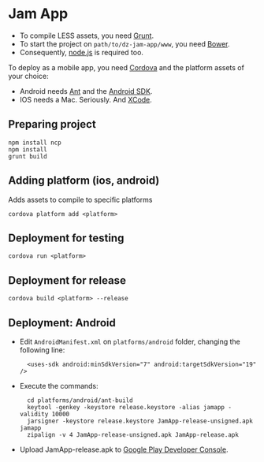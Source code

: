 # Jam App

* To compile LESS assets, you need [Grunt](http://gruntjs.com/).
* To start the project on `path/to/dz-jam-app/www`, you need [Bower](http://bower.io/).
* Consequently, [node.js](http://nodejs.org) is required too.

To deploy as a mobile app, you need [Cordova](http://cordova.apache.org/)
and the platform assets of your choice:

* Android needs [Ant](http://ant.apache.org/) and the [Android SDK](http://developer.android.com/sdk/).
* IOS needs a Mac. Seriously. And [XCode](https://developer.apple.com/xcode/downloads/).

## Preparing project
    npm install ncp
    npm install
    grunt build

## Adding platform (ios, android)
Adds assets to compile to specific platforms

    cordova platform add <platform>


## Deployment for testing
    cordova run <platform>

## Deployment for release
    cordova build <platform> --release

## Deployment: Android

* Edit `AndroidManifest.xml` on `platforms/android` folder, changing the following line:

        <uses-sdk android:minSdkVersion="7" android:targetSdkVersion="19" />


* Execute the commands:

        cd platforms/android/ant-build
        keytool -genkey -keystore release.keystore -alias jamapp -validity 10000
        jarsigner -keystore release.keystore JamApp-release-unsigned.apk jamapp
        zipalign -v 4 JamApp-release-unsigned.apk JamApp-release.apk


* Upload JamApp-release.apk to [Google Play Developer Console](https://play.google.com/apps/publish).